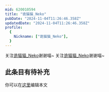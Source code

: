 ```yaml
---
mid: 620010594
title: "诡猫猫_Neko"
pubDate: "2024-11-04T11:26:46.358Z"
updatedDate: "2024-11-04T11:26:46.358Z"
profile:
  {
    Nickname: ["诡猫猫_Neko"],
  }
---
```


关注[诡猫猫_Neko](https://space.bilibili.com/620010594)谢谢喵~ 关注[诡猫猫_Neko](https://space.bilibili.com/620010594)谢谢喵~

## 此条目有待补充
你可以在[这里](https://github.com/Yuhanawa/VTuber.ICU/edit/master/src/content/v/诡猫猫_Neko/index.md)编辑本文
